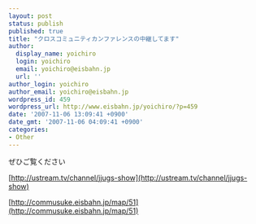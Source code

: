 ```yaml
---
layout: post
status: publish
published: true
title: "クロスコミュニティカンファレンスの中継してます"
author:
  display_name: yoichiro
  login: yoichiro
  email: yoichiro@eisbahn.jp
  url: ''
author_login: yoichiro
author_email: yoichiro@eisbahn.jp
wordpress_id: 459
wordpress_url: http://www.eisbahn.jp/yoichiro/?p=459
date: '2007-11-06 13:09:41 +0900'
date_gmt: '2007-11-06 04:09:41 +0900'
categories:
- Other
---
```


ぜひご覧ください

[http://ustream.tv/channel/jjugs-show](http://ustream.tv/channel/jjugs-show)

[http://commusuke.eisbahn.jp/map/51](http://commusuke.eisbahn.jp/map/51)
